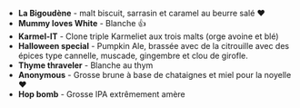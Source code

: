 * __La Bigoudène__ - malt biscuit, sarrasin et caramel au beurre salé ❤️
* __Mummy loves White__ - Blanche 👍
* __Karmel-IT__ - Clone triple Karmeliet aux trois malts (orge avoine et blé)
* __Halloween special__ - Pumpkin Ale, brassée avec de la citrouille avec des épices type cannelle, muscade, gingembre et clou de girofle.
* __Thyme thraveler__ - Blanche au thym
* __Anonymous__ - Grosse brune à base de chataignes et miel pour la noyelle ❤️
* __Hop bomb__ - Grosse IPA extrêmement amère
